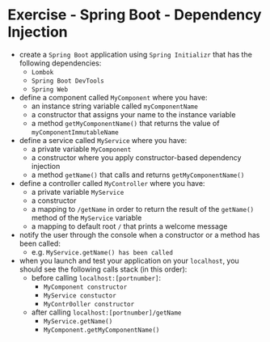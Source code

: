 # Exercise - Spring Boot - Dependency Injection
* create a `Spring Boot` application using `Spring Initializr` that has the following dependencies:
  * `Lombok`
  * `Spring Boot DevTools`
  * `Spring Web`
* define a component called `MyComponent` where you have:
  * an instance string variable called `myComponentName`
  * a constructor that assigns your name to the instance variable
  * a method `getMyComponentName()` that returns the value of `myComponentImmutableName`
* define a service called `MyService` where you have:
  * a private variable `MyComponent`
  * a constructor where you apply constructor-based dependency injection
  * a method `getName()` that calls and returns `getMyComponentName()`
* define a controller called `MyController` where you have:
  * a private variable `MyService`
  * a constructor
  * a mapping to `/getName` in order to return the result of the `getName()` method of the `MyService` variable
  * a mapping to default root `/` that prints a welcome message
* notify the user through the console when a constructor or a method has been called:
  * e.g. `MyService.getName() has been called`
* when you launch and test your application on your `localhost`, you should see the following calls stack (in this order):
  * before calling `localhost:[portnumber]`:
    * `MyComponent constructor`
    * `MyService constuctor`
    * `MyContr0oller constructor`
  * after calling `localhost:[portnumber]/getName`
    * `MyService.getName()`
    * `MyComponent.getMyComponentName()`
